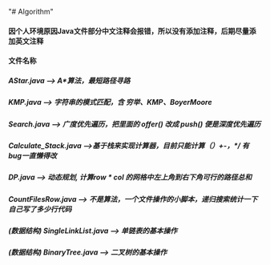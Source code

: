 "# Algorithm" 

#### 因个人环境原因Java文件部分中文注释会报错，所以没有添加注释，后期尽量添加英文注释

#### 文件名称
##### AStar.java --> A*算法，最短路径寻路
##### KMP.java --> 字符串的模式匹配，含 穷举、KMP、BoyerMoore
##### Search.java --> 广度优先遍历，把里面的 offer() 改成 push() 便是深度优先遍历
##### Calculate_Stack.java -->基于栈来实现计算器，目前只能计算（）+-，*/ 有bug一直懒得改
##### DP.java --> 动态规划, 计算row * col 的网格中左上角到右下角可行的路径总和
##### CountFilesRow.java --> 不是算法，一个文件操作的小脚本，递归搜索统计一下自己写了多少行代码

##### (数据结构) SingleLinkList.java --> 单链表的基本操作
##### (数据结构) BinaryTree.java --> 二叉树的基本操作